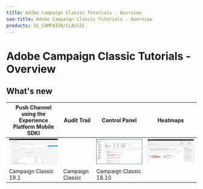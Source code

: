 ```yaml
---
title: Adobe Campaign Classic Tutorials - Overview
seo-title: Adobe Campaign Classic Tutorials - Overview
products: SG_CAMPAIGN/CLASSIC
---
```


# Adobe Campaign Classic Tutorials - Overview 

## What's new

| Push Channel using the Experience Platform Mobile SDKl | Audit Trail |      Control Panel         | Heatmaps|
|-----------------------|------------------------|-----------------------|-----------------------|
| ![Push](/help/acc/assets/push-setup.jpeg)|| ![Audit Trail](/help/acc/assets/acc-audit-trail.jpg)| ![Control Panel](/help/acc/assets/control_panel.jpg)| ![Workflow Heatmaps](/help/acc/assets/workflow-heatmap.jpg)|
| Campaign Classic 19.1 |Campaign Classic |Campaign Classic 18.10|
